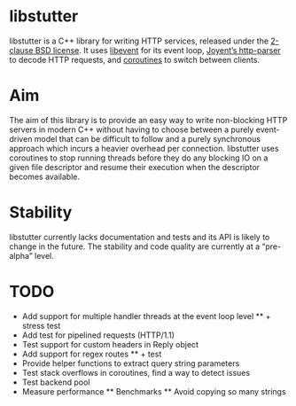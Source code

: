 # libstutter

libstutter is a C++ library for writing HTTP services, released under the
[2-clause BSD license](COPYING).
It uses [libevent](http://libevent.org/) for its event loop,
[Joyent’s http-parser](https://github.com/joyent/http-parser) to decode HTTP
requests, and [coroutines](http://en.wikipedia.org/wiki/Setcontext) to
switch between clients.

# Aim
The aim of this library is to provide an easy way to write non-blocking HTTP
servers in modern C++ without having to choose between a purely event-driven
model that can be difficult to follow and a purely synchronous approach which
incurs a heavier overhead per connection. libstutter uses coroutines to stop
running threads before they do any blocking IO on a given file descriptor and
resume their execution when the descriptor becomes available.

# Stability
libstutter currently lacks documentation and tests and its API is likely to
change in the future.
The stability and code quality are currently at a “pre-alpha” level.

# TODO

* Add support for multiple handler threads at the event loop level
** + stress test
* Add test for pipelined requests (HTTP/1.1)
* Test support for custom headers in Reply object
* Add support for regex routes
** + test
* Provide helper functions to extract query string parameters
* Test stack overflows in coroutines, find a way to detect issues
* Test backend pool
* Measure performance
** Benchmarks
** Avoid copying so many strings
